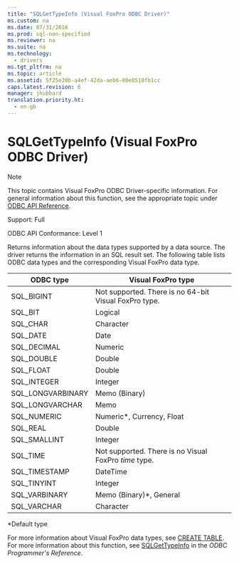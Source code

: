 ```yaml
---
title: "SQLGetTypeInfo (Visual FoxPro ODBC Driver)"
ms.custom: na
ms.date: 07/31/2016
ms.prod: sql-non-specified
ms.reviewer: na
ms.suite: na
ms.technology: 
  - drivers
ms.tgt_pltfrm: na
ms.topic: article
ms.assetid: 5f25e20b-a4ef-42da-aeb6-00e0510fb1cc
caps.latest.revision: 6
manager: jhubbard
translation.priority.ht: 
  - en-gb
---
```

# SQLGetTypeInfo (Visual FoxPro ODBC Driver)
> [!NOTE]  
>  This topic contains Visual FoxPro ODBC Driver-specific information. For general information about this function, see the appropriate topic under [ODBC API Reference](../content/ODBC-API-Reference.md).  
  
 Support: Full  
  
 ODBC API Conformance: Level 1  
  
 Returns information about the data types supported by a data source. The driver returns the information in an SQL result set. The following table lists ODBC data types and the corresponding Visual FoxPro data type.  
  
|ODBC type|Visual FoxPro type|  
|---------------|------------------------|  
|SQL_BIGINT|Not supported. There is no 64-bit Visual FoxPro type.|  
|SQL_BIT|Logical|  
|SQL_CHAR|Character|  
|SQL_DATE|Date|  
|SQL_DECIMAL|Numeric|  
|SQL_DOUBLE|Double|  
|SQL_FLOAT|Double|  
|SQL_INTEGER|Integer|  
|SQL_LONGVARBINARY|Memo (Binary)|  
|SQL_LONGVARCHAR|Memo|  
|SQL_NUMERIC|Numeric*, Currency, Float|  
|SQL_REAL|Double|  
|SQL_SMALLINT|Integer|  
|SQL_TIME|Not supported. There is no Visual FoxPro *time* type.|  
|SQL_TIMESTAMP|DateTime|  
|SQL_TINYINT|Integer|  
|SQL_VARBINARY|Memo (Binary)*, General|  
|SQL_VARCHAR|Character|  
  
 *Default type  
  
 For more information about Visual FoxPro data types, see [CREATE TABLE](../content/CREATE-TABLE---SQL-Command.md). For more information about this function, see [SQLGetTypeInfo](../content/SQLGetTypeInfo-Function.md) in the *ODBC Programmer's Reference*.